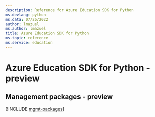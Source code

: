 ```yaml
---
description: Reference for Azure Education SDK for Python
ms.devlang: python
ms.data: 07/26/2022
author: lmazuel
ms.author: lmazuel
title: Azure Education SDK for Python
ms.topic: reference
ms.service: education
---
```

# Azure Education SDK for Python - preview

## Management packages - preview
[!INCLUDE [mgmt-packages](education-mgmt-index.md)]
